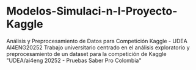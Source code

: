 # Modelos-Simulaci-n-I-Proyecto-Kaggle
Análisis y Preprocesamiento de Datos para Competición Kaggle - UDEA AI4ENG20252 Trabajo universitario centrado en el análisis exploratorio y preprocesamiento de un dataset para la competición de Kaggle "UDEA/ai4eng 20252 - Pruebas Saber Pro Colombia"
